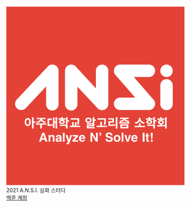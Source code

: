 <!-- @format -->

![로고](./A.N.S.I.png)<br>
2021 A.N.S.I. 심화 스터디 <br>
[백준 계정](https://www.acmicpc.net/user/ioudimi)

